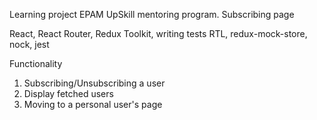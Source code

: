 
Learning project EPAM UpSkill mentoring program. Subscribing page

React, React Router, Redux Toolkit, writing tests RTL, redux-mock-store, nock, jest

Functionality

1. Subscribing/Unsubscribing a user
2. Display fetched users
3. Moving to a personal user's page 
